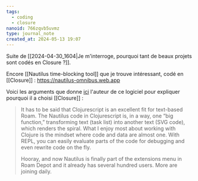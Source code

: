 ```yaml
---
tags:
  - coding
  - closure
nanoid: 766zqvb5uvmz
type: journal_note
created_at: 2024-05-13 19:07
---
```

Suite de [[2024-04-30_1604|Je m'interroge, pourquoi tant de beaux projets sont codés en Closure ?]].

Encore [[Nautilus time-blocking tool]] que je trouve intéressant, codé en [[Closure]] : https://nautilus-omnibus.web.app

Voici les arguments que donne [ici](https://lifehacky.net/how-i-learned-to-plan-better-and-what-to-do-when-your-head-doesnt-get-lists-21b79de56464) l'auteur de ce logiciel pour expliquer pourquoi il a choisi [[Closure]] :

> It has to be said that Clojurescript is an excellent fit for text-based Roam. The Nautilus code in Clojurescript is, in a way, one “big function,” transforming text (task list) into another text (SVG code), which renders the spiral. What I enjoy most about working with Clojure is the mindset where code and data are almost one. With REPL, you can easily evaluate parts of the code for debugging and even rewrite code on the fly.
> 
> Hooray, and now Nautilus is finally part of the extensions menu in Roam Depot and it already has several hundred users. More are joining daily.
